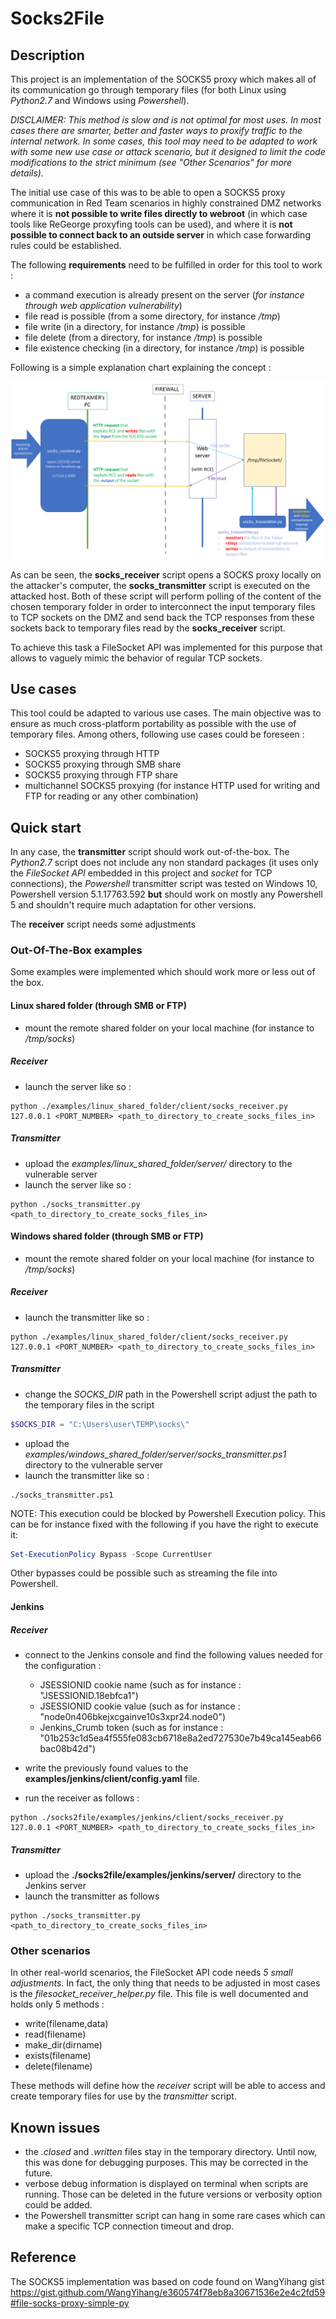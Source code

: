 # Socks2File

## Description

This project is an implementation of the SOCKS5 proxy which makes all of its communication go through temporary files (for both Linux using *Python2.7* and Windows using *Powershell*).

*DISCLAIMER: This method is slow and is not optimal for most uses. In most cases there are smarter, better and faster ways to proxify traffic to the internal network. In some cases, this tool may need to be adapted to work with some new use case or attack scenario, but it designed to limit the code modifications to the strict minimum (see "Other Scenarios" for more details).*

The initial use case of this was to be able to open a SOCKS5 proxy communication in Red Team scenarios in highly constrained DMZ networks where it is **not possible to write files directly to webroot** (in which case tools like ReGeorge proxyfing tools can be used), and where it is **not possible to connect back to an outside server** in which case forwarding rules could be established.

The following **requirements** need to be fulfilled in order for this tool to work :
- a command execution is already present on the server (*for instance through web application vulnerability*)
- file read is possible (from a some directory, for instance */tmp*)
- file write (in a directory, for instance */tmp*) is possible
- file delete (from a directory, for instance */tmp*) is possible
- file existence checking (in a directory, for instance */tmp*) is possible

Following is a simple explanation chart explaining the concept :

<p align="center">
  <img src="https://github.com/blogresponder/socks2file/raw/master/screenshots/receiver_transmitter_concept.png">
</p>

As can be seen, the **socks_receiver** script opens a SOCKS proxy locally on the attacker's computer, the **socks_transmitter** script is executed on the attacked host. Both of these script will perform polling of the content of the chosen temporary folder in order to interconnect the input temporary files to TCP sockets on the DMZ and send back the TCP responses from these sockets back to temporary files read by the **socks_receiver** script.
 
To achieve this task a FileSocket API was implemented for this purpose that allows to vaguely mimic the behavior of regular TCP sockets.

## Use cases
This tool could be adapted to various use cases. The main objective was to ensure as much cross-platform portability as possible with the use of temporary files. Among others, following use cases could be foreseen :
- SOCKS5 proxying through HTTP
- SOCKS5 proxying through SMB share
- SOCKS5 proxying through FTP share
- multichannel SOCKS5 proxying (for instance HTTP used for writing and FTP for reading or any other combination)

## Quick start 

In any case, the **transmitter** script should work out-of-the-box. The *Python2.7* script does not include any non standard packages (it uses only the *FileSocket API* embedded in this project and *socket* for TCP connections), the *Powershell* transmitter script was tested on Windows 10, Powershell version 5.1.17763.592 **but** should work on mostly any Powershell 5 and shouldn't require much adaptation for other versions.

The **receiver** script needs some adjustments

### Out-Of-The-Box examples
Some examples were implemented which should work more or less out of the box.

#### Linux shared folder (through SMB or FTP)
- mount the remote shared folder on your local machine (for instance to */tmp/socks*)
##### Receiver
- launch the server like so :
```
python ./examples/linux_shared_folder/client/socks_receiver.py 127.0.0.1 <PORT_NUMBER> <path_to_directory_to_create_socks_files_in>
```
##### Transmitter
- upload the *examples/linux_shared_folder/server/* directory to the vulnerable server
- launch the server like so :
```
python ./socks_transmitter.py <path_to_directory_to_create_socks_files_in>
```


#### Windows shared folder (through SMB or FTP)
- mount the remote shared folder on your local machine (for instance to */tmp/socks*)
##### Receiver
- launch the transmitter like so :
```
python ./examples/linux_shared_folder/client/socks_receiver.py 127.0.0.1 <PORT_NUMBER> <path_to_directory_to_create_socks_files_in>
```
##### Transmitter
- change the *SOCKS_DIR* path in the Powershell script adjust the path to the temporary files in the script
```powershell
$SOCKS_DIR = "C:\Users\user\TEMP\socks\"
```
- upload the *examples/windows_shared_folder/server/socks_transmitter.ps1* directory to the vulnerable server
- launch the transmitter like so :
```
./socks_transmitter.ps1
```
NOTE: This execution could be blocked by Powershell Execution policy. This can be for instance fixed with
 the following if you have the right to execute it:
```powershell
Set-ExecutionPolicy Bypass -Scope CurrentUser
```
Other bypasses could be possible such as streaming the file into Powershell.

#### Jenkins
##### Receiver
- connect to the Jenkins console and find the following values needed for the configuration :
    - JSESSIONID cookie name (such as for instance : "JSESSIONID.18ebfca1")
    - JSESSIONID cookie value (such as for instance : "node0n406bkejxcgainve10s3xpr24.node0")
    - Jenkins_Crumb token (such as for instance : "01b253c1d5ea4f555fe083cb6718e8a2ed727530e7b49ca145eab66bac08b42d")

- write the previously found values to the **examples/jenkins/client/config.yaml** file.
- run the receiver as follows :
```
python ./socks2file/examples/jenkins/client/socks_receiver.py 127.0.0.1 <PORT_NUMBER> <path_to_directory_to_create_socks_files_in>
```

##### Transmitter
- upload the **./socks2file/examples/jenkins/server/** directory to the Jenkins server
- launch the transmitter as follows
```
python ./socks_transmitter.py <path_to_directory_to_create_socks_files_in>
```

### Other scenarios
In other real-world scenarios, the FileSocket API code needs *5 small adjustments*. In fact, the only thing that needs to be adjusted in most cases is the *filesocket_receiver_helper.py* file. This file is well documented and holds only 5 methods :

- write(filename,data)
- read(filename)
- make_dir(dirname)
- exists(filename)
- delete(filename)

These methods will define how the *receiver* script will be able to access and create temporary files for use by the *transmitter* script.

## Known issues
- the *.closed* and *.written* files stay in the temporary directory. Until now, this was done for debugging purposes. This may be corrected in the future.
- verbose debug information is displayed on terminal when scripts are running. Those can be deleted in the future versions or verbosity option could be added.
- the Powershell transmitter script can hang in some rare cases which can make a specific TCP connection timeout and drop.

## Reference
The SOCKS5 implementation was based on code found on WangYihang gist 
	https://gist.github.com/WangYihang/e360574f78eb8a30671536e2e4c2fd59#file-socks-proxy-simple-py

